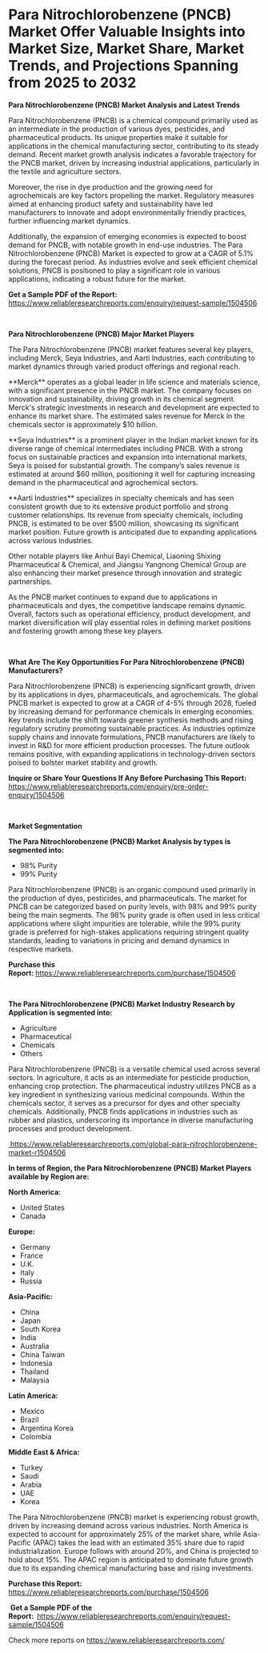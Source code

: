 <p><h1>Para Nitrochlorobenzene (PNCB) Market Offer Valuable Insights into Market Size, Market Share, Market Trends, and Projections Spanning from 2025 to 2032</h1></p><p><strong>Para Nitrochlorobenzene (PNCB) Market Analysis and Latest Trends</strong></p>
<p><p>Para Nitrochlorobenzene (PNCB) is a chemical compound primarily used as an intermediate in the production of various dyes, pesticides, and pharmaceutical products. Its unique properties make it suitable for applications in the chemical manufacturing sector, contributing to its steady demand. Recent market growth analysis indicates a favorable trajectory for the PNCB market, driven by increasing industrial applications, particularly in the textile and agriculture sectors. </p><p>Moreover, the rise in dye production and the growing need for agrochemicals are key factors propelling the market. Regulatory measures aimed at enhancing product safety and sustainability have led manufacturers to innovate and adopt environmentally friendly practices, further influencing market dynamics. </p><p>Additionally, the expansion of emerging economies is expected to boost demand for PNCB, with notable growth in end-use industries. The Para Nitrochlorobenzene (PNCB) Market is expected to grow at a CAGR of 5.1% during the forecast period. As industries evolve and seek efficient chemical solutions, PNCB is positioned to play a significant role in various applications, indicating a robust future for the market.</p></p>
<p><strong>Get a Sample PDF of the Report:&nbsp;</strong> <a href="https://www.reliableresearchreports.com/enquiry/request-sample/1504506?utm_campaign=2273&utm_medium=2&utm_source=Github&utm_content=ia&utm_term=02042025&utm_id=para-nitrochlorobenzene-pncb">https://www.reliableresearchreports.com/enquiry/request-sample/1504506</a></p>
<p>&nbsp;</p>
<p><strong>Para Nitrochlorobenzene (PNCB) Major Market Players</strong></p>
<p><p>The Para Nitrochlorobenzene (PNCB) market features several key players, including Merck, Seya Industries, and Aarti Industries, each contributing to market dynamics through varied product offerings and regional reach.</p><p>**Merck** operates as a global leader in life science and materials science, with a significant presence in the PNCB market. The company focuses on innovation and sustainability, driving growth in its chemical segment. Merck's strategic investments in research and development are expected to enhance its market share. The estimated sales revenue for Merck in the chemicals sector is approximately $10 billion.</p><p>**Seya Industries** is a prominent player in the Indian market known for its diverse range of chemical intermediates including PNCB. With a strong focus on sustainable practices and expansion into international markets, Seya is poised for substantial growth. The company’s sales revenue is estimated at around $60 million, positioning it well for capturing increasing demand in the pharmaceutical and agrochemical sectors.</p><p>**Aarti Industries** specializes in specialty chemicals and has seen consistent growth due to its extensive product portfolio and strong customer relationships. Its revenue from specialty chemicals, including PNCB, is estimated to be over $500 million, showcasing its significant market position. Future growth is anticipated due to expanding applications across various industries.</p><p>Other notable players like Anhui Bayi Chemical, Liaoning Shixing Pharmaceutical & Chemical, and Jiangsu Yangnong Chemical Group are also enhancing their market presence through innovation and strategic partnerships.</p><p>As the PNCB market continues to expand due to applications in pharmaceuticals and dyes, the competitive landscape remains dynamic. Overall, factors such as operational efficiency, product development, and market diversification will play essential roles in defining market positions and fostering growth among these key players.</p></p>
<p>&nbsp;</p>
<p><strong>What Are The Key Opportunities For Para Nitrochlorobenzene (PNCB) Manufacturers?</strong></p>
<p><p>Para Nitrochlorobenzene (PNCB) is experiencing significant growth, driven by its applications in dyes, pharmaceuticals, and agrochemicals. The global PNCB market is expected to grow at a CAGR of 4-5% through 2028, fueled by increasing demand for performance chemicals in emerging economies. Key trends include the shift towards greener synthesis methods and rising regulatory scrutiny promoting sustainable practices. As industries optimize supply chains and innovate formulations, PNCB manufacturers are likely to invest in R&D for more efficient production processes. The future outlook remains positive, with expanding applications in technology-driven sectors poised to bolster market stability and growth.</p></p>
<p><strong>Inquire or Share Your Questions If Any Before Purchasing This Report:</strong> <a href="https://www.reliableresearchreports.com/enquiry/pre-order-enquiry/1504506?utm_campaign=2273&utm_medium=2&utm_source=Github&utm_content=ia&utm_term=02042025&utm_id=para-nitrochlorobenzene-pncb">https://www.reliableresearchreports.com/enquiry/pre-order-enquiry/1504506</a></p>
<p>&nbsp;</p>
<p><strong>Market Segmentation</strong></p>
<p><strong>The Para Nitrochlorobenzene (PNCB) Market Analysis by types is segmented into:</strong></p>
<p><ul><li>98% Purity</li><li>99% Purity</li></ul></p>
<p><p>Para Nitrochlorobenzene (PNCB) is an organic compound used primarily in the production of dyes, pesticides, and pharmaceuticals. The market for PNCB can be categorized based on purity levels, with 98% and 99% purity being the main segments. The 98% purity grade is often used in less critical applications where slight impurities are tolerable, while the 99% purity grade is preferred for high-stakes applications requiring stringent quality standards, leading to variations in pricing and demand dynamics in respective markets.</p></p>
<p><strong>Purchase this Report:&nbsp;</strong><a href="https://www.reliableresearchreports.com/purchase/1504506?utm_campaign=2273&utm_medium=2&utm_source=Github&utm_content=ia&utm_term=02042025&utm_id=para-nitrochlorobenzene-pncb">https://www.reliableresearchreports.com/purchase/1504506</a></p>
<p>&nbsp;</p>
<p><strong>The Para Nitrochlorobenzene (PNCB) Market Industry Research by Application is segmented into:</strong></p>
<p><ul><li>Agriculture</li><li>Pharmaceutical</li><li>Chemicals</li><li>Others</li></ul></p>
<p><p>Para Nitrochlorobenzene (PNCB) is a versatile chemical used across several sectors. In agriculture, it acts as an intermediate for pesticide production, enhancing crop protection. The pharmaceutical industry utilizes PNCB as a key ingredient in synthesizing various medicinal compounds. Within the chemicals sector, it serves as a precursor for dyes and other specialty chemicals. Additionally, PNCB finds applications in industries such as rubber and plastics, underscoring its importance in diverse manufacturing processes and product development.</p></p>
<p><a href="https://www.reliableresearchreports.com/global-para-nitrochlorobenzene-market-r1504506?utm_campaign=2273&utm_medium=2&utm_source=Github&utm_content=ia&utm_term=02042025&utm_id=para-nitrochlorobenzene-pncb">&nbsp;https://www.reliableresearchreports.com/global-para-nitrochlorobenzene-market-r1504506</a></p>
<p><strong>In terms of Region, the Para Nitrochlorobenzene (PNCB) Market Players available by Region are:</strong></p>
<p>
    <p> <strong> North America: </strong>
        <ul>
            <li>United States</li>
            <li>Canada</li>
        </ul>
        </p> 
    <p> <strong> Europe: </strong>
        <ul>
            <li>Germany</li>
            <li>France</li>
            <li>U.K.</li>
            <li>Italy</li>
            <li>Russia</li>
        </ul>
        </p> 
    <p> <strong> Asia-Pacific: </strong>
        <ul>
            <li>China</li>
            <li>Japan</li>
            <li>South Korea</li>
            <li>India</li>
            <li>Australia</li>
            <li>China Taiwan</li>
            <li>Indonesia</li>
            <li>Thailand</li>
            <li>Malaysia</li>
        </ul>
        </p> 
    <p> <strong> Latin America: </strong>
        <ul>
            <li>Mexico</li>
            <li>Brazil</li>
            <li>Argentina Korea</li>
            <li>Colombia</li>
        </ul>
        </p> 
    <p> <strong> Middle East & Africa: </strong>
        <ul>
            <li>Turkey</li>
            <li>Saudi</li>
            <li>Arabia</li>
            <li>UAE</li>
            <li>Korea</li>
        </ul>
    </p>
    </p>
<p><p>The Para Nitrochlorobenzene (PNCB) market is experiencing robust growth, driven by increasing demand across various industries. North America is expected to account for approximately 25% of the market share, while Asia-Pacific (APAC) takes the lead with an estimated 35% share due to rapid industrialization. Europe follows with around 20%, and China is projected to hold about 15%. The APAC region is anticipated to dominate future growth due to its expanding chemical manufacturing base and rising investments.</p></p>
<p><strong>Purchase this Report: </strong><a href="https://www.reliableresearchreports.com/purchase/1504506?utm_campaign=2273&utm_medium=2&utm_source=Github&utm_content=ia&utm_term=02042025&utm_id=para-nitrochlorobenzene-pncb">https://www.reliableresearchreports.com/purchase/1504506</a></p>
<p>&nbsp;<strong>Get a Sample PDF of the Report:&nbsp;&nbsp;</strong><a href="https://www.reliableresearchreports.com/enquiry/request-sample/1504506?utm_campaign=2273&utm_medium=2&utm_source=Github&utm_content=ia&utm_term=02042025&utm_id=para-nitrochlorobenzene-pncb">https://www.reliableresearchreports.com/enquiry/request-sample/1504506</a></p>
<p><strong></strong></p>
<p>Check more reports on <a href="https://www.reliableresearchreports.com/?utm_campaign=2273&utm_medium=2&utm_source=Github&utm_content=ia&utm_term=02042025&utm_id=para-nitrochlorobenzene-pncb">https://www.reliableresearchreports.com/</a></p>